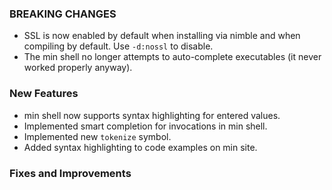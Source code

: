 ### BREAKING CHANGES

* SSL is now enabled by default when installing via nimble and when compiling by default. Use `-d:nossl` to disable.
* The min shell no longer attempts to auto-complete executables (it never worked properly anyway).

### New Features

* min shell now supports syntax highlighting for entered values.
* Implemented smart completion for invocations in min shell.
* Implemented new `tokenize` symbol.
* Added syntax highlighting to code examples on min site.

### Fixes and Improvements



